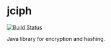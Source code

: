 # jciph

[![Build Status](https://travis-ci.org/JangoBrick/jciph.svg?branch=master)](https://travis-ci.org/JangoBrick/jciph)

Java library for encryption and hashing.

